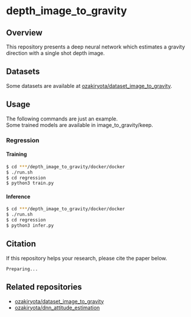 # depth_image_to_gravity
## Overview
This repository presents a deep neural network which estimates a gravity direction with a single shot depth image.
## Datasets
Some datasets are available at [ozakiryota/dataset_image_to_gravity](https://github.com/ozakiryota/dataset_image_to_gravity).
## Usage
The following commands are just an example.  
Some trained models are available in image_to_gravity/keep.
### Regression
#### Training
```bash
$ cd ***/depth_image_to_gravity/docker/docker
$ ./run.sh
$ cd regression
$ python3 train.py
```
#### Inference
```bash
$ cd ***/depth_image_to_gravity/docker/docker
$ ./run.sh
$ cd regression
$ python3 infer.py
```
## Citation
If this repository helps your research, please cite the paper below.  
```
Preparing...
```
## Related repositories
- [ozakiryota/dataset_image_to_gravity](https://github.com/ozakiryota/dataset_image_to_gravity)
- [ozakiryota/dnn_attitude_estimation](https://github.com/ozakiryota/dnn_attitude_estimation)
